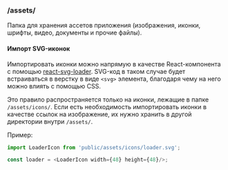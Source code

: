 ### /assets/
Папка для хранения ассетов приложения (изображения, иконки, шрифты, видео, документы и прочие файлы).

#### Импорт SVG-иконок
Импортировать иконки можно напрямую в качестве React-компонента с помощью [react-svg-loader](https://www.npmjs.com/package/react-svg-loader).
SVG-код в таком случае будет встраиваться в верстку в виде `<svg>` элемента, благодаря чему на него можно влиять с помощью CSS.

Это правило распространяется только на иконки, лежащие в папке `/assets/icons/`.
Если есть необходимость импортировать иконки в качестве ссылок на изображение, их нужно хранить в другой директории внутри `/assets/`.

Пример:

```javascript
import LoaderIcon from 'public/assets/icons/loader.svg';

const loader = <LoaderIcon width={48} height={48}/>;
```